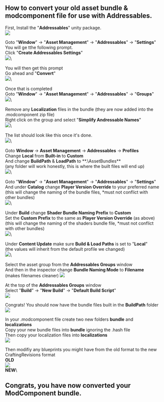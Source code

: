 ## How to convert your old asset bundle & modcomponent file for use with Addressables.

First, Install the "**Addressables**" unity package.\
![](https://raw.githubusercontent.com/dommrogers/ModComponent/master/Images/convert-bundle/install_addressables_.png)

Goto "**Window**" -> "**Asset Management**" -> "**Addressables**" -> "**Settings**"\
You will ge tthe following prompt.\
Click "**Create Addressables Settings**"\
![](https://raw.githubusercontent.com/dommrogers/ModComponent/master/Images/convert-bundle/create_settings.png)\

You will then get this prompt\
Go ahead and "**Convert**"\
![](https://raw.githubusercontent.com/dommrogers/ModComponent/master/Images/convert-bundle/convert_bundle.png)\

Once that is completed\
Goto "**Window**" -> "**Asset Management**" -> "**Addressables**" -> "**Groups**"\
![](https://raw.githubusercontent.com/dommrogers/ModComponent/master/Images/convert-bundle/groups.png)\

Remove any **Localization** files in the bundle (they are now added into the .modcomponent zip file)\
Right click on the group and select "**Simplify Andressable Names**"\
![](https://raw.githubusercontent.com/dommrogers/ModComponent/master/Images/convert-bundle/simplify_names.png)\

The list should look like this once it's done.\
![](https://raw.githubusercontent.com/dommrogers/ModComponent/master/Images/convert-bundle/simplify_done.png)\

Goto **Window** -> **Asset Management** -> **Addressables** -> **Profiles**\
Change **Local** from **Built-in** to **Custom**\
And change **BuildPath** & **LoadPath** to **.\AssetBundles\**\
(any folder will work honestly, this is where the built files will end up)\
![](https://raw.githubusercontent.com/dommrogers/ModComponent/master/Images/convert-bundle/default_profile.png)\

Goto "**Window**" -> "**Asset Management**" -> "**Addressables**" -> "**Settings**"\
And under **Catalog** change **Player Version Override** to your preferred name\
(this will change the naming of the bundle files, *must not conflict with other bundles)\
![](https://raw.githubusercontent.com/dommrogers/ModComponent/master/Images/convert-bundle/override_name.png)\

Under **Build** change **Shader Bundle Naming Prefix** to **Custom**\
Set the **Custom Prefix** to the same as **Player Version Override** (as above)\
(this will change the naming of the shaders bundle file, *must not conflict with other bundles)\
![](https://raw.githubusercontent.com/dommrogers/ModComponent/master/Images/convert-bundle/shader_naming.png)\

Under **Content Update** make sure **Build & Load Paths** is set to "**Local**"\
(the values will inherit from the default profile we changed)\
![](https://raw.githubusercontent.com/dommrogers/ModComponent/master/Images/convert-bundle/build_remote_catalog.png)\

Select the asset group from the **Addressables Groups** window\
And then in the inspector change **Bundle Naming Mode** to **Filename** (makes filenames cleaner)
![](https://raw.githubusercontent.com/dommrogers/ModComponent/master/Images/convert-bundle/set_naming_mode.png)

At the top of the **Addressables Groups** window\
Select "**Build**" -> "**New Build**" -> "**Default Build Script**"\
![](https://raw.githubusercontent.com/dommrogers/ModComponent/master/Images/convert-bundle/build_bundle.png)

Congrats! You should now have the bundle files built in the **BuildPath** folder\
![](https://raw.githubusercontent.com/dommrogers/ModComponent/master/Images/convert-bundle/bundle_files.png)

In your .modcomponent file create two new folders **bundle** and **localizations**\
Copy your new bundle files into **bundle** ignoring the .hash file\
Then copy your localization files into **localizations** \
![](https://raw.githubusercontent.com/dommrogers/ModComponent/master/Images/convert-bundle/zip_folders.png)

Then modifiy any blueprints you might have from the old format to the new CraftingRevisions format\
**OLD**\
![](https://raw.githubusercontent.com/dommrogers/ModComponent/master/Images/convert-bundle/blueprint_changes.png)\
**NEW**\

## Congrats, you have now converted your ModComponent bundle.

